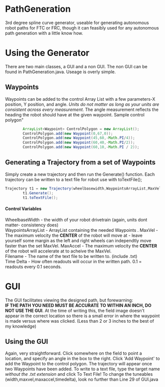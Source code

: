 # PathGeneration
3rd degree spline curve generator, useable for generating autonomous robot paths for FTC or FRC,
though it can feasibly used for any autonomous path generation with a little
know how.
# Using the Generator
There are two main classes, a GUI and a non GUI. The non GUI can be found
in PathGeneration.java. Useage is overly simple.
## Waypoints
Waypoints can be added to the control Array List with a few parameters-X position, Y position, and angle. *_Units do not matter as long as your
units are consistent across every measurement_*. The angle measurement reflects the heading the robot should
have at the given waypoint. Sample control polygon"
```java
        ArrayList<Waypoint> ControlPolygon = new ArrayList();
        ControlPolygon.add(new Waypoint(0,67,0));
        ControlPolygon.add(new Waypoint(45,60,-Math.PI/4));
        ControlPolygon.add(new Waypoint(60,40,-Math.PI/2));
        ControlPolygon.add(new Waypoint(60,10,-Math.PI / 2));
 ```
        
## Generating a Trajectory from a set of Waypoints
Simply create a new trajectory and then run the Generate() function.
Each trajectory can be written to  a text file for robot use with toTextFile();
```java
Trajectory t1 = new Trajectory(wheelbasewidth,WaypointsArrayList,MaxVel,MaxAccel,"Filename",timedelta);
        t1.Generate();
        t1.toTextFile();
```
#### Control Variables
WheelbaseWidth - the width of your robot drivetrain (again, units dont matter- consistency does)  
WaypointsArrayList - ArrayList containing the needed Waypoints  .
MaxVel - The maximum velocity the **CENTER** of the robot will move at - leave yourself some margin as 
the left and right wheels can independtly move faster than the set MaxVel.
MaxAccel - The maximum velocity the **CENTER** of the robot will accelerate at to acheive the MaxVel.  
Filename - The name of the text file to be written to. (include .txt)  
Time Delta - How often readouts will occur in the written path. 0.1 = readouts every 0.1 seconds.

# GUI
The GUI facilitates viewing the designed path, but forewarning:  
**IF THE PATH YOU NEED MUST BE ACCURATE TO WITHIN AN INCH, DO NOT USE THE GUI**.
At the time of writing this, the field image doesn't appear in the correct location so there is a small error in where the waypoint is made versus where was clicked.
(Less than 2 or 3 inches to the best of my knowledge)
## Using the GUI
Again, very straightforward. Click somewhere on the field to point a location, and specify an angle in the box to the right. Click 'Add Waypoint' 
to add the Waypoint to the control polygon. The trajectory will appear once two Waypoints have been added.
To write to a text file, type the target name *without the .txt extension* and click To Text File! To change the tuneables
(width,maxvel,maxaccel,timedelta), look no further than Line 29 of GUI.java


